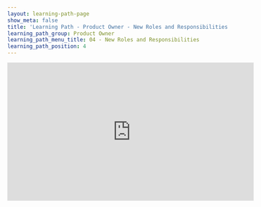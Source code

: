 ```yaml
---
layout: learning-path-page
show_meta: false
title: 'Learning Path - Product Owner - New Roles and Responsibilities'
learning_path_group: Product Owner
learning_path_menu_title: 04 - New Roles and Responsibilities
learning_path_position: 4
---
```


<iframe width="560" height="315" src="https://www.youtube.com/embed/35Ttvq1zEAA" frameborder="0" allow="accelerometer; autoplay; encrypted-media; gyroscope; picture-in-picture" allowfullscreen></iframe>